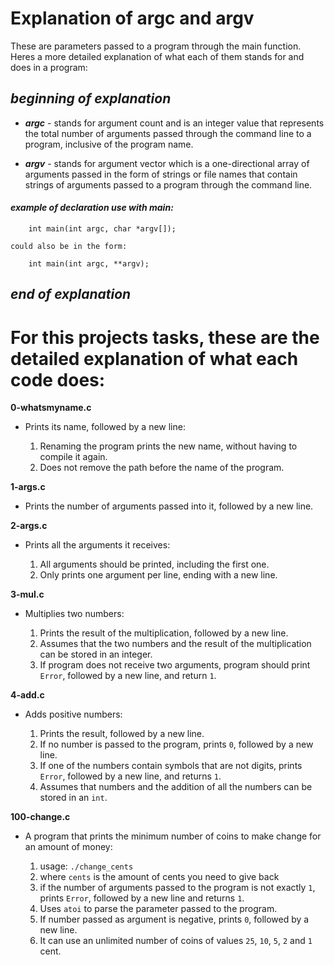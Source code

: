 # Explanation of argc and argv


These are parameters passed to a program through the main function. Heres a more detailed explanation of what each of them stands for and does in a program: 




## ___beginning of explanation___

- ***argc*** - stands for argument count and is an integer value that represents the total number of arguments passed through the command line to a program, inclusive of the program name.

- ***argv*** - stands for argument vector which is a one-directional array of arguments passed in the form of strings or file names that contain strings of arguments passed to a program through the command line.


#### ___example of declaration use with main:___
``` 
	int main(int argc, char *argv[]);

could also be in the form: 

	int main(int argc, **argv);
```

## ___end of explanation___





# For this projects tasks, these are the detailed explanation of what each code does:

__0-whatsmyname.c__ 
- Prints its name, followed by a new line:

	1. Renaming the program prints the new name, without having to compile it again.
	2. Does not remove the path before the name of the program.


__1-args.c__ 
- Prints the number of arguments passed into it, followed by a new line.

__2-args.c__ 
- Prints all the arguments it receives:
	
	1. All arguments should be printed, including the first one.
	2. Only prints one argument per line, ending with a new line.


__3-mul.c__ 
- Multiplies two numbers: 

	1. Prints the result of the multiplication, followed by a new line.
	2. Assumes that the two numbers and the result of the multiplication can be stored in an integer.
	3. If program does not receive two arguments, program should print `Error`, followed by a new line, and return `1`.


__4-add.c__ 
- Adds positive numbers:

	1. Prints the result, followed by a new line.
	2. If no number is passed to the program, prints `0`, followed by a new line.
	3. If one of the numbers contain symbols that are not digits, prints `Error`, followed by a new line, and returns `1`.
	4. Assumes that numbers and the addition of all the numbers can be stored in an `int`.


**100-change.c** 
- A program that prints the minimum number of coins to make change for an amount of money: 

	1. usage: `./change_cents`
	2. where `cents` is the amount of cents you need to give back
	3. if the number of arguments passed to the program is not exactly `1`, prints `Error`, followed by a new line and returns `1`.
	4. Uses `atoi` to parse the parameter passed to the program.
	5. If number passed as argument is negative, prints `0`, followed by a new line.
	6. It can use an unlimited number of coins of values `25`, `10`, `5`, `2` and `1` cent.		
